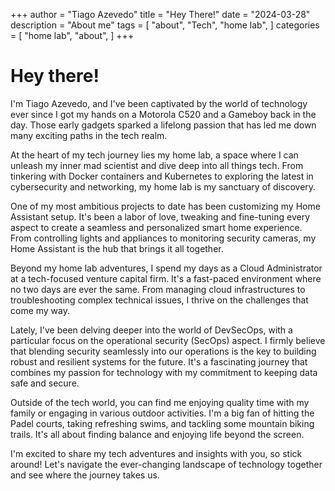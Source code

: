 +++
author = "Tiago Azevedo"
title = "Hey There!"
date = "2024-03-28"
description = "About me"
tags = [
    "about",
    "Tech",
    "home lab",
]
categories = [
    "home lab",
    "about",
]
+++
# Hey there!

 I'm Tiago Azevedo, and I've been captivated by the world of technology ever since I got my hands on a Motorola C520 and a Gameboy back in the day. Those early gadgets sparked a lifelong passion that has led me down many exciting paths in the tech realm.

At the heart of my tech journey lies my home lab, a space where I can unleash my inner mad scientist and dive deep into all things tech. From tinkering with Docker containers and Kubernetes to exploring the latest in cybersecurity and networking, my home lab is my sanctuary of discovery.

One of my most ambitious projects to date has been customizing my Home Assistant setup. It's been a labor of love, tweaking and fine-tuning every aspect to create a seamless and personalized smart home experience. From controlling lights and appliances to monitoring security cameras, my Home Assistant is the hub that brings it all together.

Beyond my home lab adventures, I spend my days as a Cloud Administrator at a tech-focused venture capital firm. It's a fast-paced environment where no two days are ever the same. From managing cloud infrastructures to troubleshooting complex technical issues, I thrive on the challenges that come my way.

Lately, I've been delving deeper into the world of DevSecOps, with a particular focus on the operational security (SecOps) aspect. I firmly believe that blending security seamlessly into our operations is the key to building robust and resilient systems for the future. It's a fascinating journey that combines my passion for technology with my commitment to keeping data safe and secure.

Outside of the tech world, you can find me enjoying quality time with my family or engaging in various outdoor activities. I'm a big fan of hitting the Padel courts, taking refreshing swims, and tackling some mountain biking trails. It's all about finding balance and enjoying life beyond the screen.

I'm excited to share my tech adventures and insights with you, so stick around! Let's navigate the ever-changing landscape of technology together and see where the journey takes us.